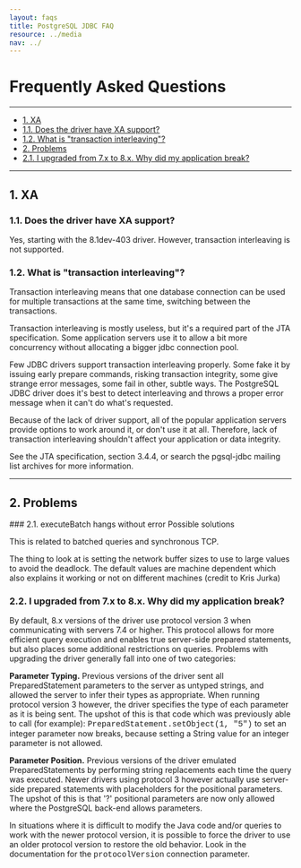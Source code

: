 ```yaml
---
layout: faqs
title: PostgreSQL JDBC FAQ
resource: ../media
nav: ../
---
```


# Frequently Asked Questions
***
* [1. XA](#xa)
 * [1.1. Does the driver have XA support?](#xa-support)
 * [1.2. What is "transaction interleaving"?](#transaction-interleaving)
* [2. Problems](#problems)
 * [2.1. I upgraded from 7.x to 8.x.  Why did my application break?](#upgradeTo80)

***					
<a name="xa"></a>
## 1. XA

<a name="xa-support"></a>
### 1.1. Does the driver have XA support?
						
Yes, starting with the 8.1dev-403 driver. However, transaction interleaving is
not supported.
						
<a name="transaction-interleaving"></a>
### 1.2. What is "transaction interleaving"?
						
Transaction interleaving means that one database connection can be
used for multiple transactions at the same time, switching between
the transactions.
						
Transaction interleaving is mostly useless, but it's a required part
of the JTA specification. Some application servers use it to allow a
bit more concurrency without allocating a bigger jdbc connection 
pool.
						
Few JDBC drivers support transaction interleaving properly. Some 
fake it by issuing early prepare commands, risking transaction
integrity, some give strange error messages, some fail in other,
subtle ways. The PostgreSQL JDBC driver does it's best to detect
interleaving and throws a proper error message when it can't do
what's requested.
						
Because of the lack of driver support, all of the popular application
servers provide options to work around it, or don't use it at all.
Therefore, lack of transaction interleaving shouldn't affect your
application or data integrity.
						
See the JTA specification, section 3.4.4, or search the pgsql-jdbc
mailing list archives for more information.

***
<a name="problems"></a>
## 2. Problems
<a name="executeBatch hangs without error">
### 2.1. executeBatch hangs without error Possible solutions
 
This is related to batched queries and synchronous TCP. 

The thing to look at is setting the network buffer 
sizes to use to large values to avoid the deadlock.  The default values 
are machine dependent which also explains it working or not on different 
machines (credit to Kris Jurka)

<a name="upgradeTo80"></a>
### 2.2. I upgraded from 7.x to 8.x.  Why did my application break?
						
By default, 8.x versions of the driver use protocol version 3 when
communicating with servers 7.4 or higher.  This protocol allows for
more efficient query execution and enables true server-side
prepared statements, but also places some additional restrictions on
queries.  Problems with upgrading the driver generally fall into one
of two categories:
						
__Parameter Typing.__ Previous versions of the driver
sent all PreparedStatement parameters to the server as untyped 
strings, and allowed the server to infer their types as appropriate.
When running protocol version 3 however, the driver specifies the
type of each parameter as it is being sent.  The upshot of this is 
that code which was previously able to call (for example): 
<span style="font-family: Courier New,Courier,monospace;">PreparedStatement.setObject(1, "5")</span>
to set an integer parameter now breaks, because setting a String value
for an integer parameter is not allowed.

__Parameter Position.__ Previous versions of the driver
emulated PreparedStatements by performing string replacements
each time the query was executed.  Newer drivers using protocol 3
however actually use server-side prepared statements with
placeholders for the positional parameters. The upshot of this is
that '?' positional parameters are now only allowed where the 
PostgreSQL back-end allows parameters.
						
In situations where it is difficult to modify the Java code and/or
queries to work with the newer protocol version, it is possible to
force the driver to use an older protocol version to restore the old
behavior.  Look in the documentation for the 
<span style="font-family: Courier New,Courier,monospace;">protocolVersion</span>
connection parameter.